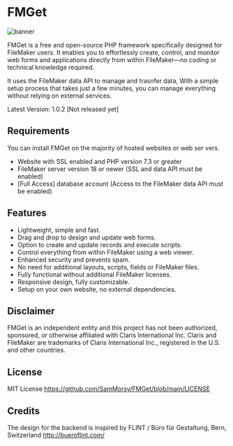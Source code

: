 # FMGet
![banner](https://github.com/user-attachments/assets/7e06255e-dfc2-40ba-92c2-5fb754b285c3)

FMGet is a free and open-source PHP framework specifically designed for FileMaker users. It enables you to effortlessly create, control, and monitor web forms and applications directly from within FileMaker—no coding or technical knowledge required.

It uses the FileMaker data API to manage and trasnfer data, With a simple setup process that takes just a few minutes, you can manage everything without relying on external services.

Latest Version: 1.0.2 [Not released yet]

## Requirements
You can install FMGet on the majority of hosted websites or web ser
vers.

- Website with SSL enabled and PHP version 7.3 or greater
- FileMaker server version 18 or newer (SSL and data API must be enabled)
- [Full Access] database account (Access to the FileMaker data API must be enabled)

## Features
- Lightweight, simple and fast.
- Drag and drop to design and update web forms.
- Option to create and update records and execute scripts.
- Control everything from within FileMaker using a web viewer.
- Enhanced security and prevents spam.
- No need for additional layouts, scripts, fields or FileMaker files.
- Fully functional without additional FileMaker licenses.
- Responsive design, fully customizable.
- Setup on your own website, no external dependencies.

## Disclaimer
FMGet is an independent entity and this project has not been authorized, sponsored, or otherwise affiliated with Claris International Inc. Claris and FileMaker are trademarks of Claris International Inc., registered in the U.S. and other countries.

## License
MIT License   https://github.com/SamMorsy/FMGet/blob/main/LICENSE

## Credits
The design for the backend is inspired by FLINT / Büro für Gestaltung, Bern, Switzerland http://bueroflint.com/
